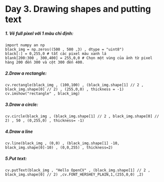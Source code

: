# Day 3. Drawing shapes and putting text

##### 1. Vẽ full pixel với 1 màu chỉ định:
    import numpy an np
    black_img = np.zeros((500 , 500 ,3) , dtype = "uint8")
    black[:] = 0,255,0 # tất các pixel màu xanh lá
    blank[200:300 , 300,400] = 255,0,0 # Chọn một vùng của ảnh từ pixel hàng 200 đến 300 và cột 300 đến 400.


##### 2.Draw a rectangle:
    cv.rectangle(black_img , (100,100) , (black_img.shape[1] // 2 , black_img.shape[0] // 2) , (255,0,0) , thickness = -1)
    cv.imshow("rectangle" , black_img)

##### 3.Draw a circle:
    cv.circle(black_img , (black_img.shape[1] // 2 , black_img.shape[0] // 2) , 50 , (0,255,0) , thickness= -1)

##### 4.Draw a line
    cv.line(black_img , (0,0) , (black_img.shape[1] -10, black_img.shape[0]-10) , (0,0,255) , thickness=2)

##### 5.Put text:
    cv.putText(black_img , "Hello OpenCV" , (black_img.shape[1] // 2 , black_img.shape[0] // 2) ,cv.FONT_HERSHEY_PLAIN,1,(255,0,0) ,2)